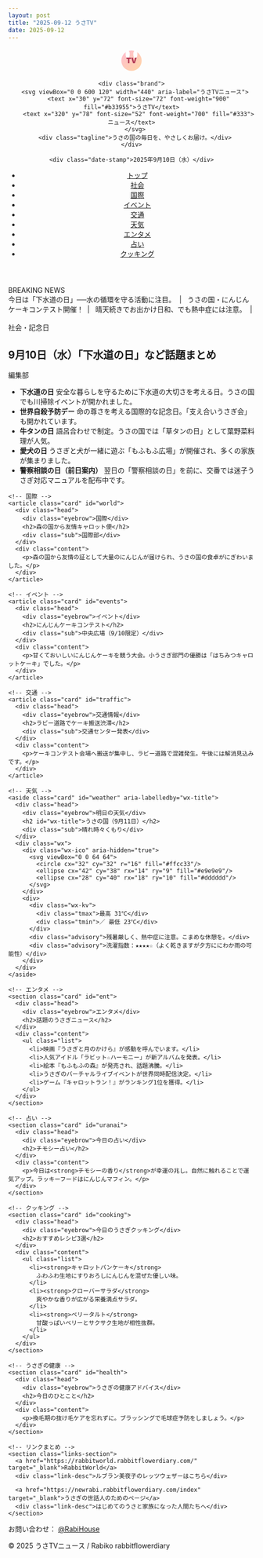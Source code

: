 ```yaml
---
layout: post
title: "2025-09-12 うさTV"
date: 2025-09-12
---
```


<html lang="ja">
<head>
  <meta charset="utf-8" />
  <meta name="viewport" content="width=device-width, initial-scale=1" />
  <title>うさTVニュース | 2025年9月10日（水）</title>
  <meta property="og:title" content="うさTVニュース | 2025年9月10日（水）">
  <meta property="og:site_name" content="うさTVニュース">
  <meta property="og:description" content="うさの国のフィクションニュースと、今日のうさぎ占い・おすすめレシピ・お天気情報をお届け。">
  <meta property="og:type" content="article">
  <link rel="stylesheet" href="style.css">
</head>
<body>

<!-- 背景デコ -->
<div class="bg-deco">
  <div class="heart"></div>
  <div class="heart"></div>
  <div class="star"></div>
  <div class="star"></div>
  <div class="heart"></div>
  <div class="star"></div>
  <div class="cloud"></div>
  <div class="cloud"></div>
  <div class="cloud"></div>
</div>

<!-- うさぎマスコット -->
<div class="bunny-deco">
  <div class="bunny-deco-face">
    <div class="bunny-eye left"></div>
    <div class="bunny-eye right"></div>
    <div class="bunny-cheek left"></div>
    <div class="bunny-cheek right"></div>
    <div class="bunny-nose"></div>
  </div>
</div>

<!-- ヘッダー -->
<header>
  <div class="container masthead">
    <div class="logo-wrap" aria-hidden="true">
      <svg viewBox="0 0 100 100" width="52" height="52" role="img" aria-label="うさTV">
        <defs>
          <linearGradient id="g" x1="0" x2="1" y1="0" y2="1">
            <stop stop-color="#ffbcd0" offset="0"/>
            <stop stop-color="#ffd7a6" offset="1"/>
          </linearGradient>
        </defs>
        <circle cx="50" cy="50" r="40" fill="url(#g)"/>
        <ellipse cx="35" cy="25" rx="8" ry="16" fill="#fff"/>
        <ellipse cx="65" cy="25" rx="8" ry="16" fill="#fff"/>
        <text x="50" y="60" text-anchor="middle" font-size="28" font-weight="900" fill="#b33955">TV</text>
      </svg>
    </div>

    <div class="brand">
      <svg viewBox="0 0 600 120" width="440" aria-label="うさTVニュース">
        <text x="30" y="72" font-size="72" font-weight="900" fill="#b33955">うさTV</text>
        <text x="320" y="78" font-size="52" font-weight="700" fill="#333">ニュース</text>
      </svg>
      <div class="tagline">うさの国の毎日を、やさしくお届け。</div>
    </div>

    <div class="date-stamp">2025年9月10日（水）</div>
  </div>

  <div class="container">
    <nav aria-label="主要カテゴリ">
      <ul class="nav-list">
        <li><a href="#" aria-current="page">トップ</a></li>
        <li><a href="#society">社会</a></li>
        <li><a href="#world">国際</a></li>
        <li><a href="#events">イベント</a></li>
        <li><a href="#traffic">交通</a></li>
        <li><a href="#weather">天気</a></li>
        <li><a href="#ent">エンタメ</a></li>
        <li><a href="#uranai">占い</a></li>
        <li><a href="#cooking">クッキング</a></li>
      </ul>
    </nav>
  </div>
</header>

<!-- ブレイキングニュース -->
<div class="container">
  <section class="ticker" aria-label="ブレイキングニュース">
    <div class="ticker-head">BREAKING&nbsp;NEWS</div>
    <div class="ticker-body" role="marquee" aria-live="polite">
      <div class="scroll">
        <span>今日は「下水道の日」──水の循環を守る活動に注目。&nbsp;&nbsp;|&nbsp;&nbsp;</span>
        <span>うさの国・にんじんケーキコンテスト開催！&nbsp;&nbsp;|&nbsp;&nbsp;</span>
        <span>晴天続きでお出かけ日和、でも熱中症には注意。&nbsp;&nbsp;|&nbsp;&nbsp;</span>
      </div>
    </div>
  </section>
</div>

<div class="container">
  <main>
    <!-- 社会・記念日 -->
    <article class="card" id="society">
      <div class="head">
        <div class="eyebrow">社会・記念日</div>
        <h1>9月10日（水）「下水道の日」など話題まとめ</h1>
        <div class="sub">編集部</div>
      </div>
      <div class="content">
        <ul class="list">
          <li><strong>下水道の日</strong>  
            安全な暮らしを守るために下水道の大切さを考える日。うさの国でも川掃除イベントが開かれました。
          </li>
          <li><strong>世界自殺予防デー</strong>  
            命の尊さを考える国際的な記念日。「支え合いうさぎ会」も開かれています。
          </li>
          <li><strong>牛タンの日</strong>  
            語呂合わせで制定。うさの国では「草タンの日」として葉野菜料理が人気。
          </li>
          <li><strong>愛犬の日</strong>  
            うさぎと犬が一緒に遊ぶ「もふもふ広場」が開催され、多くの家族が集まりました。
          </li>
          <li><strong>警察相談の日（前日案内）</strong>  
            翌日の「警察相談の日」を前に、交番では迷子うさぎ対応マニュアルを配布中です。
          </li>
        </ul>
      </div>
    </article>

    <!-- 国際 -->
    <article class="card" id="world">
      <div class="head">
        <div class="eyebrow">国際</div>
        <h2>森の国から友情キャロット便</h2>
        <div class="sub">国際部</div>
      </div>
      <div class="content">
        <p>森の国から友情の証として大量のにんじんが届けられ、うさの国の食卓がにぎわいました。</p>
      </div>
    </article>

    <!-- イベント -->
    <article class="card" id="events">
      <div class="head">
        <div class="eyebrow">イベント</div>
        <h2>にんじんケーキコンテスト</h2>
        <div class="sub">中央広場（9/10限定）</div>
      </div>
      <div class="content">
        <p>甘くておいしいにんじんケーキを競う大会。小うさぎ部門の優勝は「はちみつキャロットケーキ」でした。</p>
      </div>
    </article>

    <!-- 交通 -->
    <article class="card" id="traffic">
      <div class="head">
        <div class="eyebrow">交通情報</div>
        <h2>ラビー道路でケーキ搬送渋滞</h2>
        <div class="sub">交通センター発表</div>
      </div>
      <div class="content">
        <p>ケーキコンテスト会場へ搬送が集中し、ラビー道路で混雑発生。午後には解消見込みです。</p>
      </div>
    </article>

    <!-- 天気 -->
    <aside class="card" id="weather" aria-labelledby="wx-title">
      <div class="head">
        <div class="eyebrow">明日の天気</div>
        <h2 id="wx-title">うさの国（9月11日）</h2>
        <div class="sub">晴れ時々くもり</div>
      </div>
      <div class="wx">
        <div class="wx-ico" aria-hidden="true">
          <svg viewBox="0 0 64 64">
            <circle cx="32" cy="32" r="16" fill="#ffcc33"/>
            <ellipse cx="42" cy="38" rx="14" ry="9" fill="#e9e9e9"/>
            <ellipse cx="28" cy="40" rx="18" ry="10" fill="#dddddd"/>
          </svg>
        </div>
        <div>
          <div class="wx-kv">
            <div class="tmax">最高 31℃</div>
            <div class="tmin">／ 最低 23℃</div>
          </div>
          <div class="advisory">残暑厳しく、熱中症に注意。こまめな休憩を。</div>
          <div class="advisory">洗濯指数：★★★★☆（よく乾きますが夕方ににわか雨の可能性）</div>
        </div>
      </div>
    </aside>

    <!-- エンタメ -->
    <section class="card" id="ent">
      <div class="head">
        <div class="eyebrow">エンタメ</div>
        <h2>話題のうさぎニュース</h2>
      </div>
      <div class="content">
        <ul class="list">
          <li>映画『うさぎと月のかけら』が感動を呼んでいます。</li>
          <li>人気アイドル「ラビット☆ハーモニー」が新アルバムを発表。</li>
          <li>絵本『もふもふの森』が発売され、話題沸騰。</li>
          <li>うさぎのバーチャルライブイベントが世界同時配信決定。</li>
          <li>ゲーム『キャロットラン！』がランキング1位を獲得。</li>
        </ul>
      </div>
    </section>

    <!-- 占い -->
    <section class="card" id="uranai">
      <div class="head">
        <div class="eyebrow">今日の占い</div>
        <h2>チモシー占い</h2>
      </div>
      <div class="content">
        <p>今日は<strong>チモシーの香り</strong>が幸運の兆し。自然に触れることで運気アップ。ラッキーフードはにんじんマフィン。</p>
      </div>
    </section>

    <!-- クッキング -->
    <section class="card" id="cooking">
      <div class="head">
        <div class="eyebrow">今日のうさぎクッキング</div>
        <h2>おすすめレシピ3選</h2>
      </div>
      <div class="content">
        <ul class="list">
          <li><strong>キャロットパンケーキ</strong>  
            ふわふわ生地にすりおろしにんじんを混ぜた優しい味。
          </li>
          <li><strong>クローバーサラダ</strong>  
            爽やかな香りが広がる栄養満点サラダ。
          </li>
          <li><strong>ベリータルト</strong>  
            甘酸っぱいベリーとサクサク生地が相性抜群。
          </li>
        </ul>
      </div>
    </section>

    <!-- うさぎの健康 -->
    <section class="card" id="health">
      <div class="head">
        <div class="eyebrow">うさぎの健康アドバイス</div>
        <h2>今日のひとこと</h2>
      </div>
      <div class="content">
        <p>換毛期の抜け毛ケアを忘れずに。ブラッシングで毛球症予防をしましょう。</p>
      </div>
    </section>

    <!-- リンクまとめ -->
    <section class="links-section">
      <a href="https://rabbitworld.rabbitflowerdiary.com/" target="_blank">RabbitWorld</a>
      <div class="link-desc">ルブラン美夜子のレッツウェザーはこちら</div>

      <a href="https://newrabi.rabbitflowerdiary.com/index" target="_blank">うさぎの世話人のためのページ</a>
      <div class="link-desc">はじめてのうさと家族になった人間たちへ</div>
    </section>

  </main>

  <footer class="container">
    <p>お問い合わせ： <a href="https://x.com/RabiHouse" target="_blank">@RabiHouse</a></p>
    <p>© 2025 うさTVニュース / Rabiko rabbitflowerdiary</p>
  </footer>
</div>

</body>
</html>


